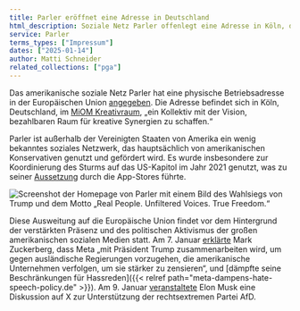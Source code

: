 ```yaml
---
title: Parler eröffnet eine Adresse in Deutschland
html_description: Soziale Netz Parler offenlegt eine Adresse in Köln, die auf eine Entwicklung in Richtung Europäische Union hinweist.
service: Parler
terms_types: ["Impressum"]
dates: ["2025-01-14"]
author: Matti Schneider
related_collections: ["pga"]
---
```


Das amerikanische soziale Netz Parler hat eine physische Betriebsadresse in der Europäischen Union [angegeben](https://github.com/OpenTermsArchive/pga-versions/commit/d63f05bbcbf2b0ebf087e279429a085468d7d74f#diff-f5ac1f4939c7895c9d3bdda244e6f8b6308288b30be6b9a486b142af45c739bdR88). Die Adresse befindet sich in Köln, Deutschland, im [MiOM Kreativraum](https://miom.space/en/), „ein Kollektiv mit der Vision, bezahlbaren Raum für kreative Synergien zu schaffen.“

Parler ist außerhalb der Vereinigten Staaten von Amerika ein wenig bekanntes soziales Netzwerk, das hauptsächlich von amerikanischen Konservativen genutzt und gefördert wird. Es wurde insbesondere zur Koordinierung des Sturms auf das US-Kapitol im Jahr 2021 genutzt, was zu seiner [Aussetzung](https://www.bbc.com/news/technology-55598887) durch die App-Stores führte.

![Screenshot der Homepage von Parler mit einem Bild des Wahlsiegs von Trump und dem Motto „Real People. Unfiltered Voices. True Freedom.“](../parler-opens-address-germany.png)

Diese Ausweitung auf die Europäische Union findet vor dem Hintergrund der verstärkten Präsenz und des politischen Aktivismus der großen amerikanischen sozialen Medien statt. Am 7. Januar [erklärte](https://www.threads.net/@zuck/post/DEhgYx4JbEG) Mark Zuckerberg, dass Meta „mit Präsident Trump zusammenarbeiten wird, um gegen ausländische Regierungen vorzugehen, die amerikanische Unternehmen verfolgen, um sie stärker zu zensieren“, und [dämpfte seine Beschränkungen für Hassreden]({{< relref path="meta-dampens-hate-speech-policy.de" >}}). Am 9. Januar [veranstaltete](https://www.bbc.com/news/articles/cr7errxp5jmo) Elon Musk eine Diskussion auf X zur Unterstützung der rechtsextremen Partei AfD.
